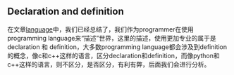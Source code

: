 ## Declaration and definition

在文章[language](https://dengking.github.io/Post/Language/Language/)中，我们已经总结了，我们作为programmer在使用programming language来“描述”世界，这里的描述，使用更加专业的属于是declaration 和 definition，大多数programming language都会涉及到definition的概念，像c和c++这样的语言，区分declaration和definition，而像python和c++这样的语言，则不区分，是否区分，有利有弊，后面我们会进行分析。